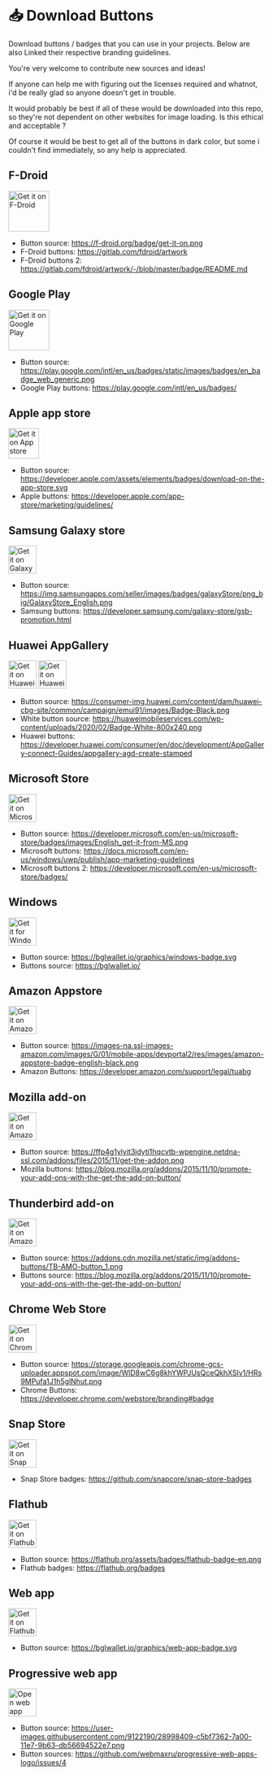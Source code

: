 # 📥 Download Buttons

Download buttons / badges that you can use in your projects. Below are also Linked their respective branding guidelines.

You're very welcome to contribute new sources and ideas! 

If anyone can help me with figuring out the licenses required and whatnot, i'd be really glad so anyone doesn't get in trouble.

It would probably be best if all of these would be downloaded into this repo, so they're not dependent on other websites for image loading. Is this ethical and acceptable ?

Of course it would be best to get all of the buttons in dark color, but some i couldn't find immediately, so any help is appreciated.

## F-Droid

<img src="https://f-droid.org/badge/get-it-on.png" alt="Get it on F-Droid" height="80">

- Button source: https://f-droid.org/badge/get-it-on.png
- F-Droid buttons: https://gitlab.com/fdroid/artwork
- F-Droid buttons 2: https://gitlab.com/fdroid/artwork/-/blob/master/badge/README.md


## Google Play

<img src="https://play.google.com/intl/en_us/badges/static/images/badges/en_badge_web_generic.png" alt="Get it on Google Play" height="80">

- Button source: https://play.google.com/intl/en_us/badges/static/images/badges/en_badge_web_generic.png
- Google Play buttons: https://play.google.com/intl/en_us/badges/

## Apple app store

<img src="https://developer.apple.com/assets/elements/badges/download-on-the-app-store.svg" alt="Get it on App store" height="60">

- Button source: https://developer.apple.com/assets/elements/badges/download-on-the-app-store.svg
- Apple buttons: https://developer.apple.com/app-store/marketing/guidelines/

## Samsung Galaxy store

<img src="https://d3unf4s5rp9dfh.cloudfront.net/SDP/GalaxyStore_English.png" alt="Get it on Galaxy store" height="55">

- Button source: https://img.samsungapps.com/seller/images/badges/galaxyStore/png_big/GalaxyStore_English.png
- Samsung buttons: https://developer.samsung.com/galaxy-store/gsb-promotion.html

## Huawei AppGallery

<img src="https://consumer-img.huawei.com/content/dam/huawei-cbg-site/common/campaign/emui91/images/Badge-Black.png" alt="Get it on Huawei AppGallery" height="55">
<img src="https://huaweimobileservices.com/wp-content/uploads/2020/02/Badge-White-800x240.png" alt="Get it on Huawei AppGallery" height="55">

- Button source: https://consumer-img.huawei.com/content/dam/huawei-cbg-site/common/campaign/emui91/images/Badge-Black.png
- White button source: https://huaweimobileservices.com/wp-content/uploads/2020/02/Badge-White-800x240.png
- Huawei buttons: https://developer.huawei.com/consumer/en/doc/development/AppGallery-connect-Guides/appgallery-agd-create-stamped

## Microsoft Store

<img src="https://developer.microsoft.com/en-us/microsoft-store/badges/images/English_get-it-from-MS.png" alt="Get it on Microsoft Store" height="55">

- Button source: https://developer.microsoft.com/en-us/microsoft-store/badges/images/English_get-it-from-MS.png
- Microsoft buttons: https://docs.microsoft.com/en-us/windows/uwp/publish/app-marketing-guidelines
- Microsoft buttons 2: https://developer.microsoft.com/en-us/microsoft-store/badges/

## Windows
<img src="https://bglwallet.io/graphics/windows-badge.svg" alt="Get it for Windows" height="55">

- Button source: https://bglwallet.io/graphics/windows-badge.svg
- Buttons source: https://bglwallet.io/

## Amazon Appstore

<img src="https://images-na.ssl-images-amazon.com/images/G/01/mobile-apps/devportal2/res/images/amazon-appstore-badge-english-black.png" alt="Get it on Amazon Appstore" height="55">

- Button source: https://images-na.ssl-images-amazon.com/images/G/01/mobile-apps/devportal2/res/images/amazon-appstore-badge-english-black.png
- Amazon Buttons: https://developer.amazon.com/support/legal/tuabg

## Mozilla add-on

<img src="https://ffp4g1ylyit3jdyti1hqcvtb-wpengine.netdna-ssl.com/addons/files/2015/11/get-the-addon.png" alt="Get it on Amazon Appstore" height="55">

- Button source: https://ffp4g1ylyit3jdyti1hqcvtb-wpengine.netdna-ssl.com/addons/files/2015/11/get-the-addon.png
- Mozilla buttons: https://blog.mozilla.org/addons/2015/11/10/promote-your-add-ons-with-the-get-the-add-on-button/

## Thunderbird add-on

<img src="https://addons.cdn.mozilla.net/static/img/addons-buttons/TB-AMO-button_1.png" alt="Get it on Amazon Appstore" height="55">

- Button source: https://addons.cdn.mozilla.net/static/img/addons-buttons/TB-AMO-button_1.png
- Buttons source: https://blog.mozilla.org/addons/2015/11/10/promote-your-add-ons-with-the-get-the-add-on-button/

## Chrome Web Store

<img src="https://storage.googleapis.com/chrome-gcs-uploader.appspot.com/image/WlD8wC6g8khYWPJUsQceQkhXSlv1/HRs9MPufa1J1h5glNhut.png" alt="Get it on Chrome web store" height="55">

- Button source: https://storage.googleapis.com/chrome-gcs-uploader.appspot.com/image/WlD8wC6g8khYWPJUsQceQkhXSlv1/HRs9MPufa1J1h5glNhut.png
- Chrome Buttons: https://developer.chrome.com/webstore/branding#badge

## Snap Store

<img src="https://raw.githubusercontent.com/snapcore/snap-store-badges/eda2cb0495ef7f4d479e231079967c9d27f2bc70/EN/%5BEN%5D-snap-store-black-uneditable.svg" alt="Get it on Snap store" height="55">

- Snap Store badges: https://github.com/snapcore/snap-store-badges

## Flathub

<img src="https://flathub.org/assets/badges/flathub-badge-en.png" alt="Get it on Flathub" height="55">

- Button source: https://flathub.org/assets/badges/flathub-badge-en.png
- Flathub badges: https://flathub.org/badges

## Web app
<img src="https://bglwallet.io/graphics/web-app-badge.svg" alt="Get it on Flathub" height="55">

- Button source: https://bglwallet.io/graphics/web-app-badge.svg

## Progressive web app

<img src="https://user-images.githubusercontent.com/9122190/28998409-c5bf7362-7a00-11e7-9b63-db56694522e7.png" alt="Open web app" height="55">

- Button source: https://user-images.githubusercontent.com/9122190/28998409-c5bf7362-7a00-11e7-9b63-db56694522e7.png
- Button sources: https://github.com/webmaxru/progressive-web-apps-logo/issues/4

